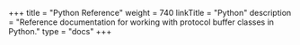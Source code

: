 +++
title = "Python Reference"
weight = 740
linkTitle = "Python"
description = "Reference documentation for working with protocol buffer classes in Python."
type = "docs"
+++
